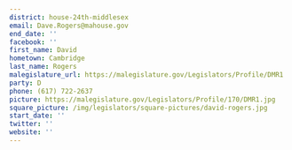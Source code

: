 ```yaml
---
district: house-24th-middlesex
email: Dave.Rogers@mahouse.gov
end_date: ''
facebook: ''
first_name: David
hometown: Cambridge
last_name: Rogers
malegislature_url: https://malegislature.gov/Legislators/Profile/DMR1
party: D
phone: (617) 722-2637
picture: https://malegislature.gov/Legislators/Profile/170/DMR1.jpg
square_picture: /img/legislators/square-pictures/david-rogers.jpg
start_date: ''
twitter: ''
website: ''
---
```

